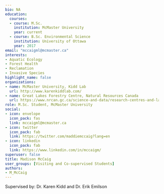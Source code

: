 ```yaml
--- 
bio: NA
education:
  courses:
  - course: M.Sc.
    institution: McMaster University
    year: current
  - course: B.Sc. Environmental Science
    institution: University of Ottawa
    year: 2017
email: "mccaigml@mcmaster.ca"
interests:
- Aquatic Ecology
- Forest Health
- Reclamation
- Invasive Species
highlight_name: false
organizations:
- name: McMaster University, Kidd Lab
  url: http://www.karenkiddlab.com/
- name: Great Lakes Forestry Centre, Natural Resources Canada
  url: https://www.nrcan.gc.ca/science-and-data/research-centres-and-labs/forestry-research-centres/great-lakes-forestry-centre/13459
role: M.Sc. Student, McMaster University
social:
- icon: envelope
  icon_pack: fas
  link: mccaigml@mcmaster.ca
- icon: twitter
  icon_pack: fab
  link: https://twitter.com/maddiemccaig?lang=en
- icon: linkedin
  icon_pack: fab
  link: https://www.linkedin.com/in/mccaigm/
superuser: false
title: Madison McCaig
user_groups: [Visiting and Co-supervised Students]
authors:
- M_McCaig
---
```


Supervised by: Dr. Karen Kidd and Dr. Erik Emilson








